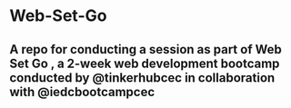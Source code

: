 # Web-Set-Go

## A repo for conducting a session as part of Web Set Go , a 2-week web development bootcamp conducted by @tinkerhubcec in collaboration with @iedcbootcampcec 
